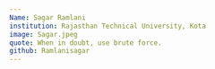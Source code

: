 ```yaml
---
Name: Sagar Ramlani
institution: Rajasthan Technical University, Kota
image: Sagar.jpeg 
quote: When in doubt, use brute force.
github: Ramlanisagar
---
```


